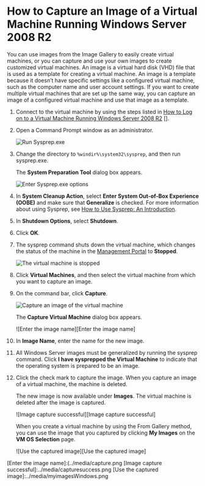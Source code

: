 
<properties umbracoNaviHide="0" pageTitle="How to Capture an Image of a Virtual Machine Running Windows Server 2008 R2" metaKeywords="Windows Azure virtual machine, Azure virtual machine, Azure image, capture an image, image" metaDescription="Learn how to capture your own images to create customized virtual machines." linkid="manage-windows-how-to-guide-virtual-machines" urlDisplayName="How to: virtual machines" headerExpose="" footerExpose="" disqusComments="1" />

# <a id="capture"> </a>How to Capture an Image of a Virtual Machine Running Windows Server 2008 R2 #

You can use images from the Image Gallery to easily create virtual machines, or you can capture and use your own images to create customized virtual machines. An image is a virtual hard disk (VHD) file that is used as a template for creating a virtual machine. An image is a template because it doesn’t have specific settings like a configured virtual machine, such as the computer name and user account settings. If you want to create multiple virtual machines that are set up the same way, you can capture an image of a configured virtual machine and use that image as a template.


1. Connect to the virtual machine by using the steps listed in [How to Log on to a Virtual Machine Running Windows Server 2008 R2] [].

2.	Open a Command Prompt window as an administrator.

	![Run Sysprep.exe][Run Sysprep.exe]

3.	Change the directory to `%windir%\system32\sysprep`, and then run sysprep.exe.

	The **System Preparation Tool** dialog box appears.

	![Enter Sysprep.exe options][Enter Sysprep.exe options]

4.	In **System Cleanup Action**, select **Enter System Out-of-Box Experience (OOBE)** and make sure that **Generalize** is checked. For more information about using Sysprep, see [How to Use Sysprep: An Introduction][].

5.	In **Shutdown Options**, select **Shutdown**.

6.	Click **OK**.

7.	The sysprep command shuts down the virtual machine, which changes the status of the machine in the [Management Portal](http://manage.windowsazure.com) to **Stopped**.

	![The virtual machine is stopped][The virtual machine is stopped]

8.	Click **Virtual Machines**, and then select the virtual machine from which you want to capture an image.

9.	On the command bar, click **Capture**.

	![Capture an image of the virtual machine][Capture an image of the virtual machine]

	The **Capture Virtual Machine** dialog box appears.

	![Enter the image name][Enter the image name]

10.	In **Image Name**, enter the name for the new image.

11.	All Windows Server images must be generalized by running the sysprep command. Click **I have sysprepped the Virtual Machine** to indicate that the operating system is prepared to be an image.

12.	Click the check mark to capture the image. When you capture an image of a virtual machine, the machine is deleted.

	The new image is now available under **Images**. The virtual machine is deleted after the image is captured.

	![Image capture successful][Image capture successful]

	When you create a virtual machine by using the From Gallery method, you can use the image that you captured by clicking **My Images** on the **VM OS Selection** page.

	![Use the captured image][Use the captured image]


[How to Log on to a Virtual Machine Running Windows Server 2008 R2]:./howto-log-into-VM/
[How to Use Sysprep: An Introduction]:http://technet.microsoft.com/en-us/library/bb457073.aspx
[Run Sysprep.exe]:../media/sysprepcommand.png
[Enter Sysprep.exe options]:../media/sysprepgeneral.png
[The virtual machine is stopped]:../media/sysprepstopped.png
[Capture an image of the virtual machine]:../media/capturevm.png
[Enter the image name]:(../media/capture.png
[Image capture successful]:../media/capturesuccess.png
[Use the captured image]:../media/myimagesWindows.png
